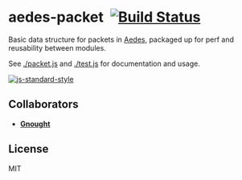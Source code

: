 # aedes-packet&nbsp;&nbsp;[![Build Status](https://travis-ci.org/mcollina/aedes-packet.svg)](https://travis-ci.org/mcollina/aedes-packet)

Basic data structure for packets in [Aedes](http://npm.im/aedes), packaged up for perf and reusability between modules.

See [./packet.js](./packet.js) and [./test.js](./test.js) for
documentation and usage.

[![js-standard-style](https://cdn.rawgit.com/feross/standard/master/badge.svg)](https://github.com/feross/standard)

## Collaborators

* [__Gnought__](https://github.com/gnought)

## License

MIT
